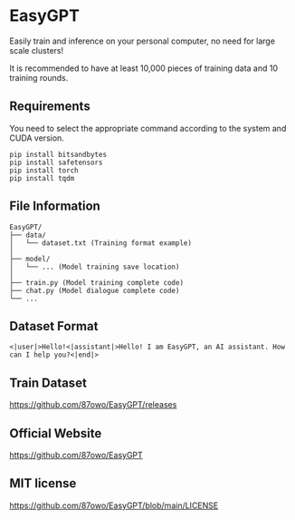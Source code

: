 # EasyGPT

Easily train and inference on your personal computer, no need for large scale clusters!

It is recommended to have at least 10,000 pieces of training data and 10 training rounds.

## Requirements

You need to select the appropriate command according to the system and CUDA version.

```
pip install bitsandbytes
pip install safetensors
pip install torch
pip install tqdm
```

## File Information

```
EasyGPT/
├── data/ 
│   └── dataset.txt (Training format example)
│
├── model/ 
│   └── ... (Model training save location)
│
├── train.py (Model training complete code)
├── chat.py (Model dialogue complete code)
└── ...
```

## Dataset Format

```
<|user|>Hello!<|assistant|>Hello! I am EasyGPT, an AI assistant. How can I help you?<|end|>
```

## Train Dataset

https://github.com/87owo/EasyGPT/releases

## Official Website

https://github.com/87owo/EasyGPT

## MIT license

https://github.com/87owo/EasyGPT/blob/main/LICENSE
